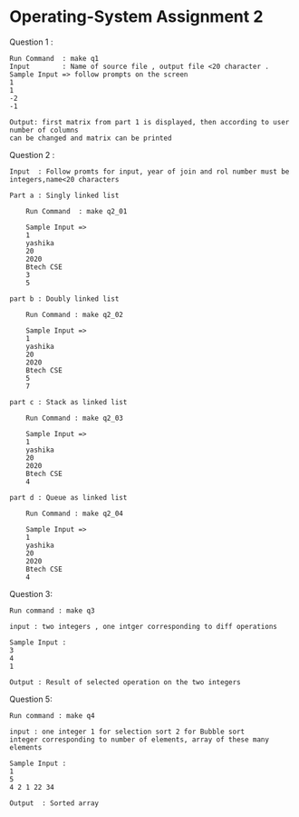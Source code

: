 # Operating-System Assignment 2


Question 1 :
    
    Run Command  : make q1
    Input        : Name of source file , output file <20 character .
    Sample Input => follow prompts on the screen 
    1
    1
    -2
    -1
    
    Output: first matrix from part 1 is displayed, then according to user number of columns 
    can be changed and matrix can be printed

Question 2 :
    
    Input  : Follow promts for input, year of join and rol number must be integers,name<20 characters

    Part a : Singly linked list

        Run Command  : make q2_01
    
        Sample Input => 
        1
        yashika
        20
        2020
        Btech CSE
        3
        5

    part b : Doubly linked list
        
        Run Command : make q2_02

        Sample Input =>
        1
        yashika
        20
        2020
        Btech CSE
        5
        7  

    part c : Stack as linked list

        Run Command : make q2_03

        Sample Input =>
        1
        yashika
        20
        2020
        Btech CSE
        4

    part d : Queue as linked list

        Run Command : make q2_04

        Sample Input =>
        1
        yashika
        20
        2020
        Btech CSE
        4

Question 3:

    Run command : make q3

    input : two integers , one intger corresponding to diff operations

    Sample Input :
    3 
    4 
    1

    Output : Result of selected operation on the two integers

Question 5:

    Run command : make q4

    input : one integer 1 for selection sort 2 for Bubble sort
    integer corresponding to number of elements, array of these many elements

    Sample Input : 
    1
    5
    4 2 1 22 34

    Output  : Sorted array








